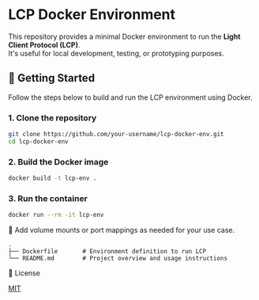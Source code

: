 # LCP Docker Environment

This repository provides a minimal Docker environment to run the **Light Client Protocol (LCP)**.  
It's useful for local development, testing, or prototyping purposes.

## 🐳 Getting Started

Follow the steps below to build and run the LCP environment using Docker.

### 1. Clone the repository

```bash
git clone https://github.com/your-username/lcp-docker-env.git
cd lcp-docker-env
```

### 2. Build the Docker image

```bash
docker build -t lcp-env .
```

### 3. Run the container

```bash
docker run --rm -it lcp-env
```

🔧 Add volume mounts or port mappings as needed for your use case.

```tree
.
├── Dockerfile       # Environment definition to run LCP
└── README.md        # Project overview and usage instructions
```

📄 License

[MIT]()
